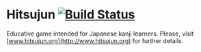 Hitsujun [![Build Status](https://roikku.ci.cloudbees.com/buildStatus/icon?job=drive-uploader)](https://roikku.ci.cloudbees.com/job/drive-uploader/)
========

Educative game intended for Japanese kanji learners. Please, visit [www.hitsujun.org](http://www.hitsujun.org) for further details.
